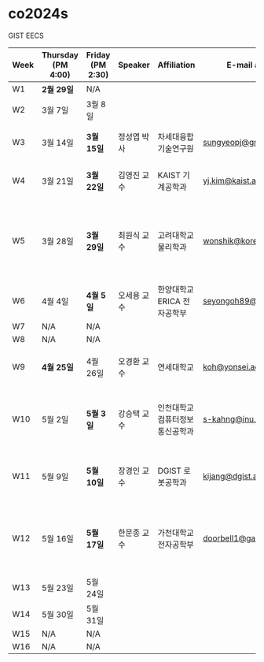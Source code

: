 # co2024s

GIST EECS

|Week|Thursday (PM 4:00)|Friday (PM 2:30)|Speaker|Affiliation|E-mail address|Title|Host|Language|Remark|
|---|---|---|---|---|---|---|---|---|---|
|W1|**2월 29일**|N/A|
|W2|3월 7일|3월 8일|
|W3|3월 14일|**3월 15일**|정성엽 박사|차세대융합기술연구원|sungyeopj@gmail.com|TBD|홍성민 교수|영어
|W4|3월 21일|**3월 22일**|김영진 교수|KAIST 기계공학과|yj.kim@kaist.ac.kr|Ultrafast Photonics for Ultra-Precision|정현호 교수|영어
|W5|3월 28일|**3월 29일**|최원식 교수|고려대학교 물리학과|wonshik@korea.ac.kr|Exploiting multiple scattering for deep-tissue imaging and all-optical machine learning|이병하 교수|
|W6|4월 4일|**4월 5일**|오세용 교수|한양대학교 ERICA 전자공학부|seyongoh89@hanyang.ac.kr|TBD|
|W7|N/A|N/A|
|W8|N/A|N/A|
|W9|**4월 25일**|4월 26일|오경환 교수|연세대학교|koh@yonsei.ac.kr|Liquid manipulation using optical force|이병하 교수|영어|
|W10|5월 2일|**5월 3일**|강승택 교수|인천대학교 컴퓨터정보통신공학과|s-kahng@inu.ac.kr|Wireless Power for 1G~B5G Wireless Communication: Sound in Silence|함병승 교수|영어|
|W11|5월 9일|**5월 10일**|장경인 교수|DGIST 로봇공학과|kijang@dgist.ac.kr|Stealthy neural recorder for studying behavior in primates|송영민 교수|영어|
|W12|5월 16일|**5월 17일**|한문종 교수|가천대학교 전자공학부|doorbell1@gachon.ac.kr|Environment-Adjustable Bilingual Synaptic Functions in Bio-Synaptic Transistors|정현호 교수|영어|
|W13|5월 23일|5월 24일|
|W14|5월 30일|5월 31일|
|W15|N/A|N/A|
|W16|N/A|N/A|
